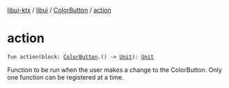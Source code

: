 [libui-ktx](../../index.md) / [libui](../index.md) / [ColorButton](index.md) / [action](./action.md)

# action

`fun action(block: `[`ColorButton`](index.md)`.() -> `[`Unit`](https://kotlinlang.org/api/latest/jvm/stdlib/kotlin/-unit/index.html)`): `[`Unit`](https://kotlinlang.org/api/latest/jvm/stdlib/kotlin/-unit/index.html)

Function to be run when the user makes a change to the ColorButton.
Only one function can be registered at a time.

